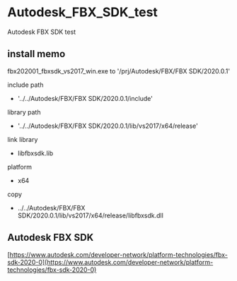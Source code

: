 Autodesk_FBX_SDK_test
=====================

Autodesk FBX SDK test

install memo
------------

fbx202001_fbxsdk_vs2017_win.exe to '/prj/Autodesk/FBX/FBX SDK/2020.0.1'

include path
- '../../Autodesk/FBX/FBX SDK/2020.0.1/include'

library path
- '../../Autodesk/FBX/FBX SDK/2020.0.1/lib/vs2017/x64/release'

link library
- libfbxsdk.lib

platform
- x64

copy
- ../../Autodesk/FBX/FBX SDK/2020.0.1/lib/vs2017/x64/release/libfbxsdk.dll

Autodesk FBX SDK
----------------

[https://www.autodesk.com/developer-network/platform-technologies/fbx-sdk-2020-0](https://www.autodesk.com/developer-network/platform-technologies/fbx-sdk-2020-0)

